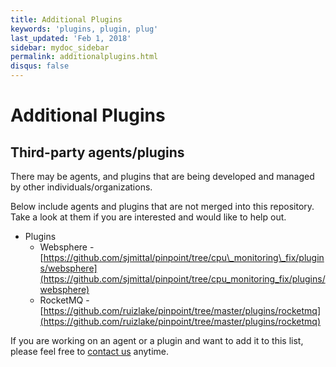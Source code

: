 ```yaml
---
title: Additional Plugins
keywords: 'plugins, plugin, plug'
last_updated: 'Feb 1, 2018'
sidebar: mydoc_sidebar
permalink: additionalplugins.html
disqus: false
---
```


# Additional Plugins

## Third-party agents/plugins

There may be agents, and plugins that are being developed and managed by other individuals/organizations.

Below include agents and plugins that are not merged into this repository.  
Take a look at them if you are interested and would like to help out.

* Plugins
  * Websphere - [https://github.com/sjmittal/pinpoint/tree/cpu\_monitoring\_fix/plugins/websphere](https://github.com/sjmittal/pinpoint/tree/cpu_monitoring_fix/plugins/websphere)
  * RocketMQ - [https://github.com/ruizlake/pinpoint/tree/master/plugins/rocketmq](https://github.com/ruizlake/pinpoint/tree/master/plugins/rocketmq)

If you are working on an agent or a plugin and want to add it to this list, please feel free to [contact us](mailto:roy.kim@navercorp.com) anytime.

